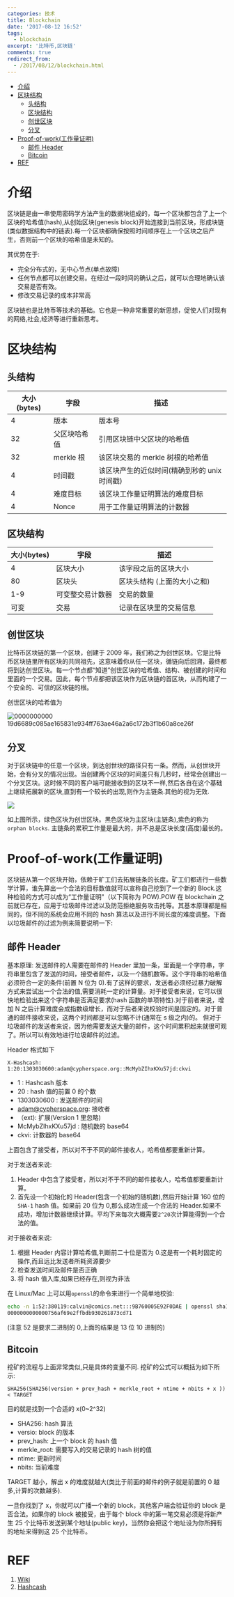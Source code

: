 ```yaml
---
categories: 技术
title: Blockchain
date: '2017-08-12 16:52'
tags:
  - blockchain
excerpt: '比特币,区块链'
comments: true
redirect_from:
  - /2017/08/12/blockchain.html
---
```



<!-- toc -->

- [介绍](#%E4%BB%8B%E7%BB%8D)
- [区块结构](#%E5%8C%BA%E5%9D%97%E7%BB%93%E6%9E%84)
  * [头结构](#%E5%A4%B4%E7%BB%93%E6%9E%84)
  * [区块结构](#%E5%8C%BA%E5%9D%97%E7%BB%93%E6%9E%84-1)
  * [创世区块](#%E5%88%9B%E4%B8%96%E5%8C%BA%E5%9D%97)
  * [分叉](#%E5%88%86%E5%8F%89)
- [Proof-of-work(工作量证明)](#proof-of-work%E5%B7%A5%E4%BD%9C%E9%87%8F%E8%AF%81%E6%98%8E)
  * [邮件 Header](#%E9%82%AE%E4%BB%B6-header)
  * [Bitcoin](#bitcoin)
- [REF](#ref)

<!-- tocstop -->

# 介绍


区块链是由一串使用密码学方法产生的数据块组成的，每一个区块都包含了上一个区块的哈希值(hash),从创始区块(genesis block)开始连接到当前区块，形成块链(类似数据结构中的链表).每一个区块都确保按照时间顺序在上一个区块之后产生，否则前一个区块的哈希值是未知的。

其优势在于:

* 完全分布式的，无中心节点(单点故障)
* 任何节点都可以创建交易。在经过一段时间的确认之后，就可以合理地确认该交易是否有效。
* 修改交易记录的成本非常高

区块链也是比特币等技术的基础。它也是一种非常重要的新思想，促使人们对现有的网络,社会,经济等进行重新思考。



# 区块结构


## 头结构

大小(bytes) | 字段   | 描述
---------- | ------ | ---
4 | 版本 | 版本号
32 | 父区块哈希值 | 引用区块链中父区块的哈希值
32 | merkle 根 | 该区块交易的 merkle 树根的哈希值
4 | 时间戳 | 该区块产生的近似时间(精确到秒的 unix 时间戳)
4 | 难度目标 | 该区块工作量证明算法的难度目标
4 | Nonce | 用于工作量证明算法的计数器

## 区块结构

大小(bytes) | 字段 | 描述
----------- | ---- | -----
4 | 区块大小 | 该字段之后的区块大小
80 | 区块头 | 区块头结构 (上面的大小之和)
1-9 | 可变整交易计数器 | 交易的数量
可变 | 交易 | 记录在区块里的交易信息

## 创世区块
比特币区块链的第一个区块，创建于 2009 年，我们称之为创世区块。它是比特币区块链里所有区块的共同祖先，这意味着你从任一区块，循链向后回溯，最终都将到达创世区块。每一个节点都“知道”创世区块的哈希值、结构、被创建的时间和里面的一个交易。因此，每个节点都把该区块作为区块链的首区块，从而构建了一个安全的、可信的区块链的根。

创世区块的哈希值为

![0000000000 19d6689c085ae165831e934ff763ae46a2a6c172b3f1b60a8ce26f](http://blockmeta.com/block/000000000019d6689c085ae165831e934ff763ae46a2a6c172b3f1b60a8ce26f)


## 分叉

对于区块链中的任意一个区块，到达创世块的路径只有一条。然而，从创世块开始，会有分叉的情况出现。当创建两个区块的时间差只有几秒时，经常会创建出一个分叉区块。这时候不同的客户端可能接收到的区块不一样,然后各自在这个基础上继续拓展新的区块,直到有一个较长的出现,则作为主链条.其他的视为无效.

![](https://hangyan.github.io/images/blockchain/bc.png)

如上图所示，绿色区块为创世区块。黑色区块为主区块(主链条),紫色的称为 `orphan blocks`. 主链条的累积工作量是最大的，并不总是区块长度(高度)最长的。



# Proof-of-work(工作量证明)
区块链从第一个区块开始，依赖于旷工们去拓展链条的长度。矿工们都进行一些数学计算，谁先算出一个合法的目标数值就可以宣称自己挖到了一个新的 Block.这种检验的方式可以成为“工作量证明"（以下简称为 POW).POW 在 blockchain 之前就已存在，应用于垃圾邮件过滤以及防范拒绝服务攻击扥等。其基本原理都是相同的，但不同的系统会应用不同的 hash 算法以及进行不同长度的难度调整。下面以垃圾邮件的过滤为例来简要说明一下:


## 邮件 Header

基本原理: 发送邮件的人需要在邮件的 Header 里加一条，里面是一个字符串，字符串里包含了发送的时间，接受者邮件，以及一个随机数等。这个字符串的哈希值必须符合一定的条件(前置 N 位为 0).有了这样的要求，发送者必须经过暴力破解方式来尝试出一个合法的值,需要消耗一定的计算量。对于接受者来说，它可以很快地检验出来这个字符串是否满足要求(hash 函数的单项特性).对于前者来说，增加 N 之后计算难度会成指数级增长，而对于后者来说校验时间是固定的。对于普通的邮件接收来说，这两个时间都是可以忽略不计(通常在 s 级之内)的。 但对于垃圾邮件的发送者来说，因为他需要发送大量的邮件，这个时间累积起来就很可观了。所以可以有效地进行垃圾邮件的过滤。


Header 格式如下

`X-Hashcash: 1:20:1303030600:adam@cypherspace.org::McMybZIhxKXu57jd:ckvi`

* 1 : Hashcash 版本
* 20 : hash 值的前置 0 的个数
* 1303030600 : 发送邮件的时间
* adam@cypherspace.org: 接收者
* （ext): 扩展(Version 1 里忽略)
* McMybZIhxKXu57jd : 随机数的 base64
* ckvi: 计数器的 base64

上面包含了接受者，所以对不于不同的邮件接收人，哈希值都要重新计算。

对于发送者来说:

1. Header 中包含了接受者，所以对不于不同的邮件接收人，哈希值都要重新计算。
2. 首先设一个初始化的 Header(包含一个初始的随机数),然后开始计算 160 位的`SHA-1` hash 值。如果前 20 位为 0,那么成功生成一个合法的 Header.如果不成功，增加计数器继续计算。平均下来每次大概需要`2^20`次计算能得到一个合法的值。

对于接收者来说:

1. 根据 Header 内容计算哈希值,判断前二十位是否为 0.这是有一个耗时固定的操作,而且远比发送者所耗资源要少
2. 检查发送时间及邮件是否正确
3. 将 hash 值入库,如果已经存在,则视为非法


在 Linux/Mac 上可以用`openssl`的命令来进行一个简单地校验:

```bash
echo -n 1:52:380119:calvin@comics.net:::9B760005E92F0DAE | openssl sha1
0000000000000756af69e2ffbdb930261873cd71
```

(注意 52 是要求二进制的 0,上面的结果是 13 位 10 进制的)


## Bitcoin

挖矿的流程与上面非常类似,只是具体的变量不同. 挖矿的公式可以概括为如下所示:

`SHA256(SHA256(version + prev_hash + merkle_root + ntime + nbits + x )) < TARGET`

目的就是找到一个合适的 x(0~2^32)

* SHA256: hash 算法
* versio: block 的版本
* prev_hash: 上一个 block 的 hash 值
* merkle_root: 需要写入的交易记录的 hash 树的值
* ntime: 更新时间
* nbits: 当前难度

 TARGET 越小，解出 x 的难度就越大(类比于前面的邮件的例子就是前置的 0 越多,计算的次数越多).

 一旦你找到了 x，你就可以广播一个新的 block，其他客户端会验证你的 block 是否合法。如果你的 block 被接受，由于每个 block 中的第一笔交易必须是将新产生 25 个比特币发送到某个地址(public key)，当然你会把这个地址设为你所拥有的地址来得到这 25 个比特币。



# REF

1. [Wiki](https://en.wikipedia.org/wiki/Blockchain)
2. [Hashcash](https://en.wikipedia.org/wiki/Hashcash)

